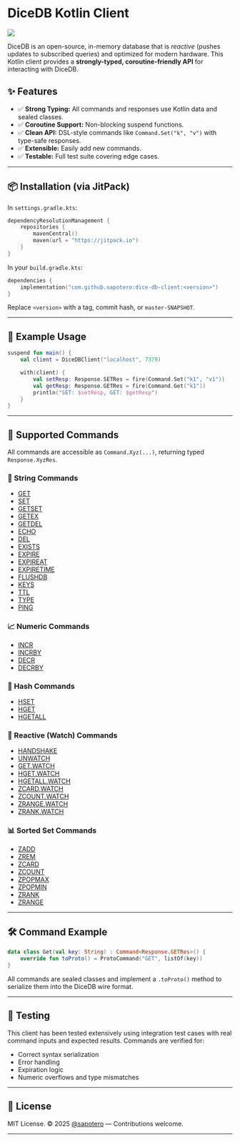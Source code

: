 
# DiceDB Kotlin Client

[![](https://jitpack.io/v/sapotero/dice-db-client.svg)](https://jitpack.io/#sapotero/dice-db-client)

DiceDB is an open-source, in-memory database that is *reactive* (pushes updates to subscribed queries) and optimized for modern hardware.
This Kotlin client provides a **strongly-typed, coroutine-friendly API** for interacting with DiceDB.

## ✨ Features

- ✅ **Strong Typing:** All commands and responses use Kotlin data and sealed classes.
- ✅ **Coroutine Support:** Non-blocking suspend functions.
- ✅ **Clean API:** DSL-style commands like `Command.Set("k", "v")` with type-safe responses.
- ✅ **Extensible:** Easily add new commands.
- ✅ **Testable:** Full test suite covering edge cases.

---

## 📦 Installation (via JitPack)

In `settings.gradle.kts`:

```kotlin
dependencyResolutionManagement {
    repositories {
        mavenCentral()
        maven(url = "https://jitpack.io")
    }
}
```

In your `build.gradle.kts`:

```kotlin
dependencies {
    implementation("com.github.sapotero:dice-db-client:<version>")
}
```

Replace `<version>` with a tag, commit hash, or `master-SNAPSHOT`.

---

## 🚀 Example Usage

```kotlin
suspend fun main() {
    val client = DiceDBClient("localhost", 7379)

    with(client) {
        val setResp: Response.SETRes = fire(Command.Set("k1", "v1"))
        val getResp: Response.GETRes = fire(Command.Get("k1"))
        println("SET: $setResp, GET: $getResp")
    }
}
```

---

## 📘 Supported Commands

All commands are accessible as `Command.Xyz(...)`, returning typed `Response.XyzRes`.

### 🔑 String Commands

- [GET](https://dicedb.io/commands/get/)
- [SET](https://dicedb.io/commands/set/)
- [GETSET](https://dicedb.io/commands/getset/)
- [GETEX](https://dicedb.io/commands/getex/)
- [GETDEL](https://dicedb.io/commands/getdel/)
- [ECHO](https://dicedb.io/commands/echo/)
- [DEL](https://dicedb.io/commands/del/)
- [EXISTS](https://dicedb.io/commands/exists/)
- [EXPIRE](https://dicedb.io/commands/expire/)
- [EXPIREAT](https://dicedb.io/commands/expireat/)
- [EXPIRETIME](https://dicedb.io/commands/expiretime/)
- [FLUSHDB](https://dicedb.io/commands/flushdb/)
- [KEYS](https://dicedb.io/commands/keys/)
- [TTL](https://dicedb.io/commands/ttl/)
- [TYPE](https://dicedb.io/commands/type/)
- [PING](https://dicedb.io/commands/ping/)

### 📈 Numeric Commands

- [INCR](https://dicedb.io/commands/incr/)
- [INCRBY](https://dicedb.io/commands/incrby/)
- [DECR](https://dicedb.io/commands/decr/)
- [DECRBY](https://dicedb.io/commands/decrby/)

### 🧮 Hash Commands

- [HSET](https://dicedb.io/commands/hset/)
- [HGET](https://dicedb.io/commands/hget/)
- [HGETALL](https://dicedb.io/commands/hgetall/)

### 🧠 Reactive (Watch) Commands

- [HANDSHAKE](https://dicedb.io/commands/handshake/)
- [UNWATCH](https://dicedb.io/commands/unwatch/)
- [GET.WATCH](https://dicedb.io/commands/get.watch/)
- [HGET.WATCH](https://dicedb.io/commands/hget.watch/)
- [HGETALL.WATCH](https://dicedb.io/commands/hgetall.watch/)
- [ZCARD.WATCH](https://dicedb.io/commands/zcard.watch/)
- [ZCOUNT.WATCH](https://dicedb.io/commands/zcount.watch/)
- [ZRANGE.WATCH](https://dicedb.io/commands/zrange.watch/)
- [ZRANK.WATCH](https://dicedb.io/commands/zrank.watch/)

### 📊 Sorted Set Commands

- [ZADD](https://dicedb.io/commands/zadd/)
- [ZREM](https://dicedb.io/commands/zrem/)
- [ZCARD](https://dicedb.io/commands/zcard/)
- [ZCOUNT](https://dicedb.io/commands/zcount/)
- [ZPOPMAX](https://dicedb.io/commands/zpopmax/)
- [ZPOPMIN](https://dicedb.io/commands/zpopmin/)
- [ZRANK](https://dicedb.io/commands/zrank/)
- [ZRANGE](https://dicedb.io/commands/zrange/)

---

## 🛠 Command Example

```kotlin
data class Get(val key: String) : Command<Response.GETRes>() {
    override fun toProto() = ProtoCommand("GET", listOf(key))
}
```

All commands are sealed classes and implement a `.toProto()` method to serialize them into the DiceDB wire format.

---

## 🧪 Testing

This client has been tested extensively using integration test cases with real command inputs and expected results. Commands are verified for:

- Correct syntax serialization
- Error handling
- Expiration logic
- Numeric overflows and type mismatches

---

## 📄 License

MIT License.
© 2025 [@sapotero](https://github.com/sapotero) — Contributions welcome.

---
